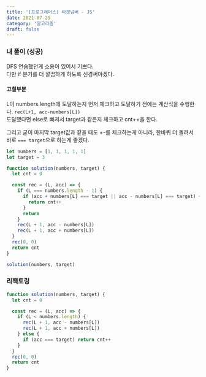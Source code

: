 ```yaml
---
title: '[프로그래머스] 타겟넘버 - JS'
date: 2021-07-29
category: '알고리즘'
draft: false
---
```


### 내 풀이 (성공)

DFS 연습했던게 소용이 있어서 기쁘다.  
다만 if 분기를 더 깔끔하게 하도록 신경써야겠다.

#### 고칠부분

L이 numbers.length에 도달하는지 먼저 체크하고 도달하기 전에는 계산식을 수행한다. `rec(L+1, acc-numbers[L])`  
도달했다면 else로 빠져서 target과 같은지 체크하고 cnt++을 한다.

그리고 굳이 마지막 target값과 같을 때도 +-를 체크하는게 아니라, 한바퀴 더 돌려서 바로 `=== target`으로 하는게 좋겠다.

```js
let numbers = [1, 1, 1, 1, 1]
let target = 3

function solution(numbers, target) {
  let cnt = 0

  const rec = (L, acc) => {
    if (L === numbers.length - 1) {
      if (acc + numbers[L] === target || acc - numbers[L] === target) {
        return cnt++
      }
      return
    }
    rec(L + 1, acc - numbers[L])
    rec(L + 1, acc + numbers[L])
  }
  rec(0, 0)
  return cnt
}

solution(numbers, target)
```

### 리팩토링

```js
function solution(numbers, target) {
  let cnt = 0

  const rec = (L, acc) => {
    if (L < numbers.length) {
      rec(L + 1, acc - numbers[L])
      rec(L + 1, acc + numbers[L])
    } else {
      if (acc === target) return cnt++
    }
  }
  rec(0, 0)
  return cnt
}
```
